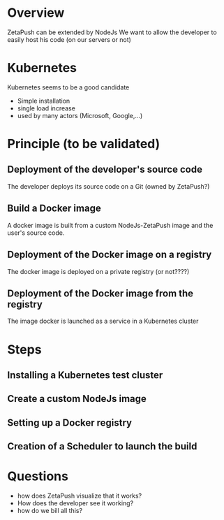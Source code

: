 # Overview

ZetaPush can be extended by NodeJs
We want to allow the developer to easily host his code (on our servers or not)

# Kubernetes

Kubernetes seems to be a good candidate
* Simple installation
* single load increase
* used by many actors (Microsoft, Google,...)

# Principle (to be validated)

## Deployment of the developer's source code
The developer deploys its source code on a Git (owned by ZetaPush?)

## Build a Docker image
A docker image is built from a custom NodeJs-ZetaPush image and the user's source code.

## Deployment of the Docker image on a registry
The docker image is deployed on a private registry (or not????)

## Deployment of the Docker image from the registry
The image docker is launched as a service in a Kubernetes cluster

# Steps

## Installing a Kubernetes test cluster

## Create a custom NodeJs image

## Setting up a Docker registry

## Creation of a Scheduler to launch the build

# Questions

* how does ZetaPush visualize that it works?
* How does the developer see it working?
* how do we bill all this?

